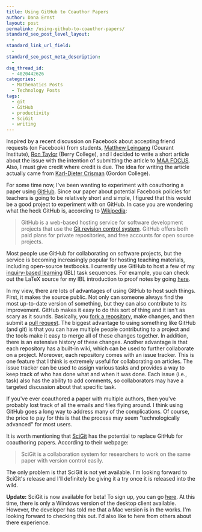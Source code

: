```yaml
---
title: Using GitHub to Coauthor Papers
author: Dana Ernst
layout: post
permalink: /using-github-to-coauthor-papers/
standard_seo_post_level_layout:
  - 
standard_link_url_field:
  - 
standard_seo_post_meta_description:
  - 
dsq_thread_id:
  - 4020442626
categories:
  - Mathematics Posts
  - Technology Posts
tags:
  - git
  - GitHub
  - productivity
  - SciGit
  - writing
---
```

Inspired by a recent discussion on Facebook about accepting friend requests (on Facebook) from students, [Matthew Leingang][1] (Courant Institute), [Ron Taylor][2] (Berry College), and I decided to write a short article about the issue with the intention of submitting the article to [MAA FOCUS][3]. Also, I must give credit where credit is due. The idea for writing the article actually came from [Karl-Dieter Crisman][4] (Gordon College).

For some time now, I've been wanting to experiment with coauthoring a paper using [GitHub][5]. Since our paper about potential Facebook policies for teachers is going to be relatively short and simple, I figured that this would be a good project to experiment with on GitHub. In case you are wondering what the heck GitHub is, according to [Wikipedia][6]:

> GitHub is a web-based hosting service for software development projects that use the [Git revision control system][7]. GitHub offers both paid plans for private repositories, and free accounts for open source projects. 

Most people use GitHub for collaborating on software projects, but the service is becoming increasingly popular for hosting teaching materials, including open-source textbooks. I currently use GitHub to host a few of my [inquiry-based learning][8] (IBL) task sequences. For example, you can check out the LaTeX source for my IBL introduction to proof notes by going [here][9].

In my view, there are lots of advantages of using GitHub to host such things. First, it makes the source public. Not only can someone always find the most up-to-date version of something, but they can also contribute to its improvement. GitHub makes it easy to do this sort of thing and it isn't as scary as it sounds. Basically, you [fork a repository][10], make changes, and then submit a [pull request][11]. The biggest advantage to using something like GitHub (and git) is that you can have multiple people contributing to a project and the tools make it easy to merge all of these changes together. In addition, there is an extensive history of these changes. Another advantage is that each repository has a built-in wiki, which can be used to further collaborate on a project. Moreover, each repository comes with an issue tracker. This is one feature that I think is extremely useful for collaborating on articles. The issue tracker can be used to assign various tasks and provides a way to keep track of who has done what and when it was done. Each issue (i.e., task) also has the ability to add comments, so collaborators may have a targeted discussion about that specific task.

If you've ever coauthored a paper with multiple authors, then you've probably lost track of all the emails and files flying around. I think using GitHub goes a long way to address many of the complications. Of course, the price to pay for this is that the process may seem "technologically advanced" for most users.

It is worth mentioning that [SciGit][12] has the potential to replace GitHub for coauthoring papers. According to their webpage:

> SciGit is a collaboration system for researchers to work on the same paper with version control easily. 

The only problem is that SciGit is not yet available. I'm looking forward to SciGit's release and I'll definitely be giving it a try once it is released into the wild.

**Update:** SciGit is now available for beta! To sign up, you can go [here][13]. At this time, there is only a Windows version of the desktop client available. However, the developer has told me that a Mac version is in the works. I'm looking forward to checking this out. I'd also like to here from others about there experience.

 [1]: http://www.cims.nyu.edu/~leingang/
 [2]: http://www.berry.edu/academics/science/FSDetail.aspx?id=3451
 [3]: http://www.maa.org/pubs/focus.html
 [4]: http://www.math-cs.gordon.edu/~kcrisman/
 [5]: https://github.com/
 [6]: http://en.wikipedia.org/wiki/GitHub
 [7]: http://en.wikipedia.org/wiki/Git_(software)
 [8]: http://www.inquirybasedlearning.org/?page=What_is_IBL
 [9]: https://github.com/dcernst/IBL-IntroToProof
 [10]: https://help.github.com/articles/fork-a-repo
 [11]: https://help.github.com/articles/using-pull-requests
 [12]: http://www.scigit.com
 [13]: http://beta.scigit.com/